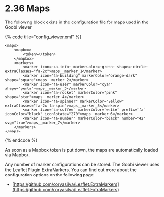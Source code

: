 # 2.36 Maps

The following block exists in the configuration file for maps used in the Goobi viewer

{% code title="config\_viewer.xml" %}
```markup
<maps>
    <mapbox>
        <token></token>
    </mapbox>
    <markers>
        <marker icon="fa-info" markerColor="green" shape="circle" extraClasses="fa-2x">maps__marker_1</marker>
        <marker icon="fa-building" markerColor="orange-dark" shape="square">maps__marker_2</marker>
        <marker icon="fa-user" markerColor="cyan"  shape="penta">maps__marker_3</marker>
        <marker icon="fa-rocket" markerColor="pink"  shape="star">maps__marker_4</marker>
        <marker icon="fa-spinner" markerColor="yellow" extraClasses="fa-2x fa-spin">maps__marker_5</marker>
        <marker icon="fa-coffee" markerColor="white" prefix="fa" iconColor="black" iconRotate="270">maps__marker_6</marker>
        <marker icon="fa-number" markerColor="black" number="42" svg="true">maps__marker_7</marker>
    </markers>
</maps>
```
{% endcode %}

As soon as a Mapbox token is put down, the maps are automatically loaded via Mapbox. 

Any number of marker configurations can be stored. The Goobi viewer uses the Leaflet Plugin ExtraMarkers. You can find out more about the configuration options on the following page: 

* [https://github.com/coryasilva/Leaflet.ExtraMarkers](https://github.com/coryasilva/Leaflet.ExtraMarkers)

